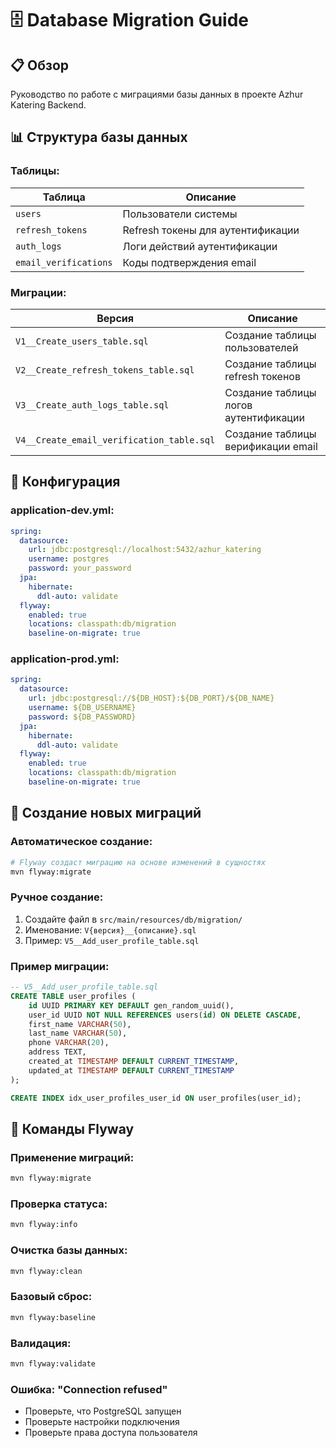 # 🗄️ Database Migration Guide

## 📋 Обзор

Руководство по работе с миграциями базы данных в проекте Azhur Katering Backend.

## 📊 Структура базы данных

### **Таблицы:**

| Таблица | Описание |
|---------|----------|
| `users` | Пользователи системы |
| `refresh_tokens` | Refresh токены для аутентификации |
| `auth_logs` | Логи действий аутентификации |
| `email_verifications` | Коды подтверждения email |

### **Миграции:**

| Версия | Описание |
|--------|----------|
| `V1__Create_users_table.sql` | Создание таблицы пользователей |
| `V2__Create_refresh_tokens_table.sql` | Создание таблицы refresh токенов |
| `V3__Create_auth_logs_table.sql` | Создание таблицы логов аутентификации |
| `V4__Create_email_verification_table.sql` | Создание таблицы верификации email |

## 🔧 Конфигурация

### **application-dev.yml:**
```yaml
spring:
  datasource:
    url: jdbc:postgresql://localhost:5432/azhur_katering
    username: postgres
    password: your_password
  jpa:
    hibernate:
      ddl-auto: validate
  flyway:
    enabled: true
    locations: classpath:db/migration
    baseline-on-migrate: true
```

### **application-prod.yml:**
```yaml
spring:
  datasource:
    url: jdbc:postgresql://${DB_HOST}:${DB_PORT}/${DB_NAME}
    username: ${DB_USERNAME}
    password: ${DB_PASSWORD}
  jpa:
    hibernate:
      ddl-auto: validate
  flyway:
    enabled: true
    locations: classpath:db/migration
    baseline-on-migrate: true
```

## 📝 Создание новых миграций

### **Автоматическое создание:**
```bash
# Flyway создаст миграцию на основе изменений в сущностях
mvn flyway:migrate
```

### **Ручное создание:**
1. Создайте файл в `src/main/resources/db/migration/`
2. Именование: `V{версия}__{описание}.sql`
3. Пример: `V5__Add_user_profile_table.sql`

### **Пример миграции:**
```sql
-- V5__Add_user_profile_table.sql
CREATE TABLE user_profiles (
    id UUID PRIMARY KEY DEFAULT gen_random_uuid(),
    user_id UUID NOT NULL REFERENCES users(id) ON DELETE CASCADE,
    first_name VARCHAR(50),
    last_name VARCHAR(50),
    phone VARCHAR(20),
    address TEXT,
    created_at TIMESTAMP DEFAULT CURRENT_TIMESTAMP,
    updated_at TIMESTAMP DEFAULT CURRENT_TIMESTAMP
);

CREATE INDEX idx_user_profiles_user_id ON user_profiles(user_id);
```

## 🔄 Команды Flyway

### **Применение миграций:**
```bash
mvn flyway:migrate
```

### **Проверка статуса:**
```bash
mvn flyway:info
```

### **Очистка базы данных:**
```bash
mvn flyway:clean
```

### **Базовый сброс:**
```bash
mvn flyway:baseline
```

### **Валидация:**
```bash
mvn flyway:validate
```

### **Ошибка: "Connection refused"**
- Проверьте, что PostgreSQL запущен
- Проверьте настройки подключения
- Проверьте права доступа пользователя